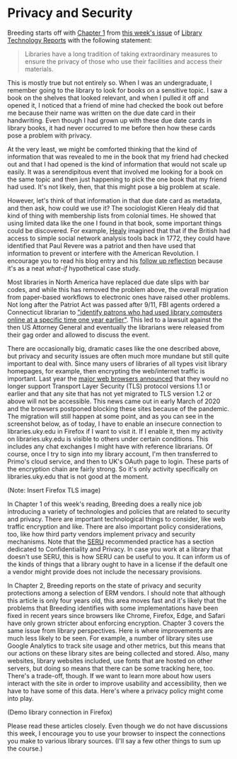 # Privacy and Security

Breeding starts off with [Chapter 1][1] from [this week's issue][2] of [Library
Technology Reports][3] with the following statement:

> Libraries have a long tradition of taking extraordinary measures to ensure
> the privacy of those who use their facilities and access their materials.

This is mostly true but not entirely so. When I was an undergraduate,
I remember going to the library to look for books on a sensitive topic. I saw
a book on the shelves that looked relevant, and when I pulled it off and opened
it, I noticed that a friend of mine had checked the book out before me because
their name was written on the due date card in their handwriting. Even though
I had grown up with these due date cards in library books, it had never
occurred to me before then how these cards pose a problem with privacy.

At the very least, we might be comforted thinking that the kind of information
that was revealed to me in the book that my friend had checked out and that
I had opened is the kind of information that would not scale up easily. It was
a serendipitous event that involved me looking for a book on the same topic and
then just happening to pick the one book that my friend had used. It's not
likely, then, that this might pose a big problem at scale.

However, let's think of that information in that due date card as metadata, and
then ask, how could we use it? The sociologist Kieren Healy did that kind of
thing with membership lists from colonial times. He showed that using limited
data like the one I found in that book, some important things could be
discovered. For example, [Healy][4] imagined that that if the British had
access to simple social network analysis tools back in 1772, they could have
identified that Paul Revere was a patriot and then have used that information
to prevent or interfere with the American Revolution. I encourage you to read
his blog entry and his [follow up reflection][5] because it's as a neat
*what-if* hypothetical case study.

Most libraries in North America have replaced due date slips with bar codes,
and while this has removed the problem above, the overall migration from
paper-based workflows to electronic ones have raised other problems. Not long
after the Patriot Act was passed after 9/11, FBI agents ordered a Connecticut
librarian to ["identify patrons who had used library computers online at
a specific time one year earlier"][6]. This led to a lawsuit against the then
US Attorney General and eventually the librarians were released from their gag
order and allowed to discuss the event.

There are occasionally big, dramatic cases like the one described above, but
privacy and security issues are often much more mundane but still quite
important to deal with. Since many users of libraries of all types visit
library homepages, for example, then encrypting the web/internet traffic is
important. Last year the [major web browsers announced][7] that they would
no longer support Transport Layer Security (TLS) protocol versions 1.1 or
earlier and that any site that has not yet migrated to TLS version 1.2 or above
will not be accessible. This news came out in early March of 2020 and the
browsers postponed blocking these sites because of the pandemic. The migration
will still happen at some point, and as you can see in the screenshot below, as
of today, I have to enable an insecure connection to libraries.uky.edu in
Firefox if I want to visit it. If I enable it, then my activity on
libraries.uky.edu is visible to others under certain conditions. This includes
any chat exchanges I might have with reference librarians. Of course, once
I try to sign into my library account, I'm then transferred to Primo's cloud
service, and then to UK's OAuth page to login. These parts of the encryption
chain are fairly strong. So it's only activity specifically on
libraries.uky.edu that is not good at the moment.

(Note: Insert Firefox TLS image)

In Chapter 1 of this week's reading, Breeding does a really nice job
introducing a variety of technologies and policies that are related to security
and privacy. There are important technological things to consider, like web
traffic encryption and like. There are also important policy considerations,
too, like how third party vendors implement privacy and security mechanisms.
Note that the [SERU][8] recommended practice has a section dedicated to
Confidentiality and Privacy. In case you work at a library that doesn't use
SERU, this is how SERU can be useful to you. It can inform us of the kinds of
things that a library ought to have in a license if the default one a vendor
might provide does not include the necessary provisions.

In Chapter 2, Breeding reports on the state of privacy and security protections
among a selection of ERM vendors. I should note that although this article is
only four years old, this area moves fast and it's likely that the problems
that Breeding identifies with some implementations have been fixed in recent
years since browsers like Chrome, Firefox, Edge, and Safari have only grown
stricter about enforcing encryption. Chapter 3 covers the same issue from
library perspectives. Here is where improvements are much less likely to be
seen. For example, a number of library sites use Google Analytics to track site
usage and other metrics, but this means that our actions on these library sites
are being collected and stored. Also, many websites, library websites included,
use fonts that are hosted on other servers, but doing so means that there can
be some tracking here, too. There's a trade-off, though. If we want to learn
more about how users interact with the site in order to improve usability and
accessibility, then we have to have some of this data. Here's where a privacy
policy might come into play.

(Demo library connection in Firefox)

Please read these articles closely. Even though we do not have discussions this
week, I encourage you to use your browser to inspect the connections you make
to various library sources. (I'll say a few other things to sum up the course.)

[1]:https://journals.ala.org/index.php/ltr/article/view/5973/7606
[2]:https://journals.ala.org/index.php/ltr/issue/view/549
[3]:https://journals.ala.org/
[4]:https://kieranhealy.org/blog/archives/2013/06/09/using-metadata-to-find-paul-revere/
[5]:https://kieranhealy.org/blog/archives/2013/06/11/following-up-on-paul-revere/
[6]:https://www.courant.com/opinion/op-ed/hc-op-librarians-stand-up-to-patriot-act-again-20160927-story.html
[7]:https://www.zdnet.com/article/browsers-to-block-access-to-https-sites-using-tls-1-0-and-1-1-starting-this-month/
[8]:https://www.niso.org/publications/rp-7-2012-seru
